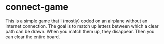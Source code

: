 # connect-game

This is a simple game that I (mostly) coded on an airplane without an internet connection. The goal is to match up letters between which a clear path can be drawn. When you match them up, they disappear. Then you can clear the entire board.
